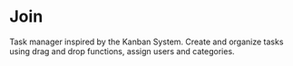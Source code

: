 # Join
 Task manager inspired by the Kanban System. Create and organize tasks using drag and drop functions, assign users and categories.
